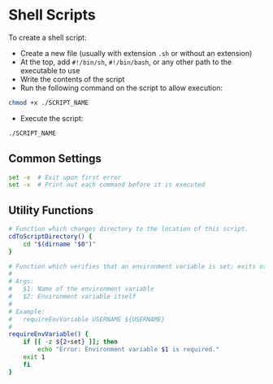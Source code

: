 # Shell Scripts

To create a shell script:
- Create a new file (usually with extension `.sh` or without an extension)
- At the top, add `#!/bin/sh`, `#!/bin/bash`, or any other path to the executable to use
- Write the contents of the script
- Run the following command on the script to allow execution:
```bash
chmod +x ./SCRIPT_NAME
```
- Execute the script:
```bash
./SCRIPT_NAME
```
 

## Common Settings

```bash
set -e  # Exit upon first error
set -x  # Print out each command before it is executed
```

## Utility Functions

```bash
# Function which changes directory to the location of this script.
cdToScriptDirectory() {
    cd "$(dirname "$0")"
}
```

```bash
# Function which verifies that an environment variable is set; exits otherwise.
#
# Args:
#   $1: Name of the environment variable
#   $2: Environment variable itself
#
# Example:
#   requireEnvVariable USERNAME ${USERNAME}
#
requireEnvVariable() {
    if [[ -z ${2+set} ]]; then
        echo "Error: Environment variable $1 is required."
	exit 1
    fi
}
```
